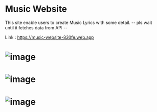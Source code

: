 # Music Website
This site enable users to create Music Lyrics with some detail.
-- pls wait until it fetches data from API --

Link : https://music-website-830fe.web.app

# ![image](https://github.com/Melloss/music_website/assets/101984338/b46b7f7f-d4e6-4872-b01e-344034e5e56e)
# ![image](https://github.com/Melloss/music_website/assets/101984338/1b34f79a-0315-4dea-9ee4-e56aca32cd42)
# ![image](https://github.com/Melloss/music_website/assets/101984338/22d8cb92-abd3-4204-8e51-142b07f90543)

